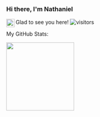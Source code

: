 ### Hi there, I'm Nathaniel

<!-- [![Website]()](https://nathanieladiah.github.io) -->
[<img align="left" alt="Twitter" width="22px" src="https://cdn.jsdelivr.net/npm/simple-icons@v4/icons/twitter.svg" />][twitter]

Glad to see you here! ![visitors](https://visitor-badge.glitch.me/badge?page_id=nathanieladiah.nathanieladiah)

My GitHub Stats:

<img height="180em" src="https://github-readme-stats.vercel.app/api?username=nathanieladiah&show_icons=true&hide_border=true&&count_private=true&include_all_commits=true" />

[website]: https://nathanieladiah.github.io
[linkedin]: https://www.linkedin.com/in/nathaniel-adiah-361a71223/
[twitter]: https://twitter.com/NathanielAdiah
